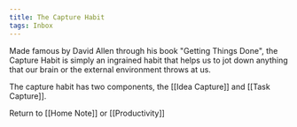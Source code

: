 ```yaml
---
title: The Capture Habit
tags: Inbox
---
```


Made famous by David Allen through his book "Getting Things Done", the Capture Habit is simply an ingrained habit that helps us to jot down anything that our brain or the external environment throws at us.

The capture habit has two components, the [[Idea Capture]] and [[Task Capture]].
























Return to [[Home Note]] or [[Productivity]]